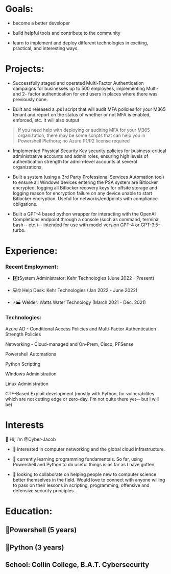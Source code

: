 <h1>Goals:</h1>

- become a better developer

- build helpful tools and contribute to the community

- learn to implement and deploy different technologies in exciting, practical, and interesting ways.

<h1>Projects:</h1>

- Successfully staged and operated Multi-Factor Authentication campaigns for businesses up to 500 employees, implementing Multi- and 2- factor authentication for end users in places where there was previously none.

- Built and released a .ps1 script that will audit MFA policies for your M365 tenant and report on the status of whether or not MFA is enabled, enforced, etc. It will also output 
> If you need help with deploying or auditing MFA for your M365 organization, there may be some scripts that can help you in Powershell Plethora; no Azure P1/P2 license required

- Implemented Physical Security Key security policies for business-critical administrative accounts and admin roles, ensuring high levels of authentication strength for admin-level accounts at several organizations.

- Built a system (using a 3rd Party Professional Services Automation tool) to ensure all Windows devices entering the PSA system are Bitlocker encrypted, logging all Bitlocker recovery keys for offsite storage and logging reason for encryption failure on any device unable to start Bitlocker encryption. Useful for networks/endpoints with compliance obligations.

- Built a GPT-4 based python wrapper for interacting with the OpenAI Completions endpoint through a console (such as command, terminal, bash-- etc.)-- intended for use with model version GPT-4 or GPT-3.5-turbo.

<h1>Experience:</h1>

<h3>Recent Employment:</h3>

- #️⃣❗System Administrator: Kehr Technologies (June 2022 - Present)

- 💻🤓 Help Desk: Kehr Technologies (Jan 2022 - June 2022)

- ⚡🏭 Welder: Watts Water Technology (March 2021 - Dec. 2021)


<h3>Technologies:</h3>

Azure AD - Conditional Access Policies and Multi-Factor Authentication Strength Policies

Networking - Cloud-managed and On-Prem, Cisco, PFSense

Powershell Automations

Python Scripting

Windows Administration

Linux Administration

CTF-Based Exploit development (mostly with Python, for vulnerabilites which are not cutting edge or zero-day. I'm not quite there yet-- but i will be)


<h1>Interests</h1>

👋 Hi, I’m @Cyber-Jacob

- 👀 interested in computer networking and the global cloud infrastructure.

- 🌱 currently learning programming fundamentals. So far, using Powershell and Python to do useful things is as far as I have gotten.

- 💞️ looking to collaborate on helping people new to computer science better themselves in the field. Would love to connect with anyone willing to pass on their lessons in scripting, programming, offensive and defensive security principles.



<h1>Education:</h1>
<h2>🔷Powershell (5 years)</h2>
<h2>🐍Python (3 years)</h2>
<h2>School: Collin College, B.A.T. Cybersecurity</h2>


<!---
RecyclableBag/RecyclableBag is a ✨ special ✨ repository because its `README.md` (this file) appears on your GitHub profile.
You can click the Preview link to take a look at your changes.
--->
